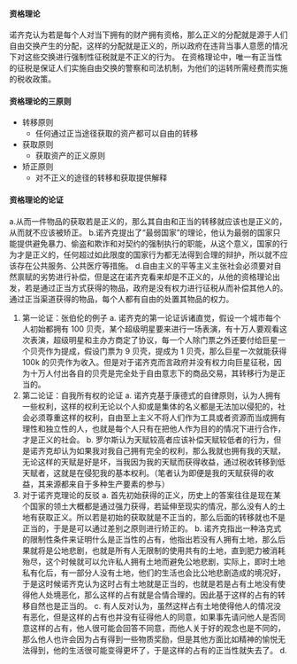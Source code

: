 #### 资格理论
诺齐克认为若是每个人对当下拥有的财产拥有资格，那么正义的分配就是源于人们自由交换产生的分配，这样的分配就是正义的，所以政府在违背当事人意愿的情况下对这些交换进行强制性征税就是不正义的行为。
在资格理论中，唯一有正当性的征税是保证人们实施自由交换的警察和司法机制，为他们的运转所需经费而实施的税收政策。

#### 资格理论的三原则
* 转移原则
  * 任何通过正当途径获取的资产都可以自由的转移
* 获取原则
  * 获取资产的正义原则
* 矫正原则
  * 对不正义的途径的转移和获取提供解释
  
#### 资格理论的论证
a.从而一件物品的获取若是正义的，那么其自由和正当的转移就应该也是正义的，从而就不应该被矫正。
b.诺齐克提出了“最弱国家”的理论，他认为最弱的国家只能提供避免暴力、偷盗和欺诈和对契约的强制执行的职能，从这个意义，国家的行为才是正义的，任何超过如此限度的国家行为都无法得到合理的辩护，所以就不应该存在公共服务、公共医疗等措施。
d.自由主义的平等主义主张社会必须要对自然禀赋的劣势进行补偿，但是这在诺齐克看来却是不正义的，从他的资格理论出发，若是通过正当方式获得的物品，政府是没有权力进行征税从而补偿其他人的。通过正当渠道获得的物品，每个人都有自由的处置其物品的权力。
1. 第一论证：张伯伦的例子
   a. 诺齐克的第一论证诉诸直觉，假设一个城市每个人初始都拥有 100 贝壳，某个超级明星要来进行一场表演，有十万人要观看这次表演，超级明星和主办方商定了协议，每一个人除门票之外还要付给巨星一个贝壳作为提成，假设门票为 9 贝壳，提成为 1 贝壳，那么巨星一次就能获得 100k 的贝壳作为收入。但是对于诺齐克而言政府并没有权力向巨星征税，因为十万人付出各自的贝壳是完全处于自由意志下的商品交易，其转移行为是正当的。
2. 第二论证：自我所有权的论证
   a. 诺齐克基于康德式的自律原则，认为人拥有一些权利，这样的权利无论以个人抑或是集体的名义都是无法加以侵犯的，社会必须尊重这样的权利，自由至上主义不将人们作为工具或者资源而当成拥有理性和独立性的人，也就是每个人只有在把他人作为目的的情况下进行合作，才是正义的社会。
   b. 罗尔斯认为天赋较高者应该补偿天赋较低者的行为，但是诺齐克却认为如果我对我自己拥有完全的权利，那么我就也拥有我的天赋，无论这样的天赋是好是坏，当我因为我的天赋而获得收益，通过税收转移到低天赋者，这就是在侵犯我的基本权利。（笔者认为即便是我的天赋获得的收益，其来源都来自于多种生产要素的参与）
3. 对于诺齐克理论的反驳
   a. 首先初始获得的正义，历史上的答案往往是现在某个国家的领土大概都是通过强力获得，若延伸至现实的情况，那么没有人的土地有获取正义。所以若是初始的获取就是不正当的，那么后面的转移就也不是正当的，于是是可以通过差别之原则进行矫正的。
   b. 诺齐克指出一种洛克式的限制性条件来证明什么是正当性的占有，他指出若没有人拥有土地，那么后果就将是公地悲剧，也就是所有人无限制的使用共有的土地，直到肥力被消耗殆尽，这个时候就可以允许私人拥有土地而避免公地悲剧，实际上，即时土地私有化后，有一部分人没有土地，他们的生活也会比公地悲剧造成的境况好，于是这时候诺齐克认为这时占有土地就是正当的，也就是若是占有土地没有使得他人处境恶化，那么这样的占有就是合情合理的。因此基于这样的占有的转移自然也是正当的。
   c. 有人反对认为，虽然这样占有土地使得他人的情况没有恶化，但是这样的占有也并没有征得他人的同意，如果事先请问他人是否同意这样的占有，他人很可能会回答不同意，而他人关于好的观念也是不同的，那么他人也许会因为占有得到一些物质奖励，但是其他方面比如精神的愉悦无法得到，他的生活很可能变得更坏了，于是这样的占有的正当性就失去了。
   d. 

